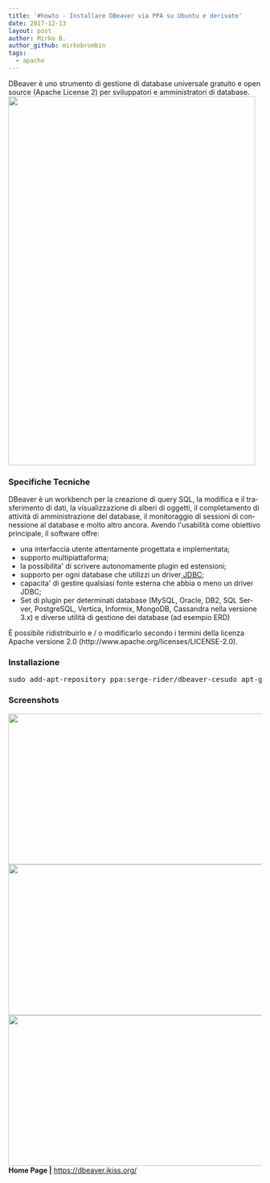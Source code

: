 ```yaml
---
title: '#howto - Installare DBeaver via PPA su Ubuntu e derivate'
date: 2017-12-13
layout: post
author: Mirko B.
author_github: mirkobrombin
tags:
  - apache
---
```

<p><span lang="it"><span>DBeaver è uno strumento di gestione di database universale gratuito e open source (Apache License 2) per sviluppatori e amministratori di database.</span></span> <img class=" size-full wp-image-259" alt="" height="734" src="https://linuxhub.it/wordpress/wp-content/uploads/2017/12/Screenshot_20171213_141934.png" width="491" /></p><h3>Specifiche Tecniche</h3><p><span lang="it"><span>DBeaver è un workbench per la creazione di query SQL, la modifica e il trasferimento di dati, la visualizzazione di alberi di oggetti, il completamento di attività di amministrazione del database, il monitoraggio di sessioni di connessione al database e molto altro ancora.</span></span> <span lang="it"><span>Avendo l'usabilità come obiettivo principale, il software offre:</span></span></p><ul>	<li><span lang="it">una i<span>nterfaccia utente attentamente progettata e implementata;</span></span></li>	<li>supporto multipiattaforma;</li>	<li>la possibilita' di scrivere autonomamente plugin ed estensioni;</li>	<li>supporto per ogni database che utilizzi un driver<a href="https://it.wikipedia.org/wiki/Java_DataBase_Connectivity"> JDBC</a>;</li>	<li>capacita' di gestire qualsiasi fonte esterna che abbia o meno un driver JDBC;</li>	<li><span lang="it"><span>Set di plugin per determinati database (MySQL, Oracle, DB2, SQL Server, PostgreSQL, Vertica, Informix, MongoDB, Cassandra nella versione 3.x) e diverse utilità di gestione dei database (ad esempio ERD)</span></span></li></ul><p><span lang="it"><span>È possibile ridistribuirlo e / o modificarlo secondo i termini della licenza Apache versione 2.0 (http://www.apache.org/licenses/LICENSE-2.0).</span></span></p><h3>Installazione</h3><pre>sudo add-apt-repository ppa:serge-rider/dbeaver-cesudo apt-get updatesudo apt-get install dbeaver-ce</pre><h3>Screenshots</h3><p><a href="https://linuxhub.it/wordpress/wp-content/uploads/2017/12/Screenshot_20171213_141917.png"><img class=" size-full wp-image-261" alt="" height="300" src="https://linuxhub.it/wordpress/wp-content/uploads/2017/12/Screenshot_20171213_141917-900x300.png" width="900" /></a> <a href="https://linuxhub.it/wordpress/wp-content/uploads/2017/12/Screenshot_20171213_141839.png"><img class=" size-full wp-image-263" alt="" height="300" src="https://linuxhub.it/wordpress/wp-content/uploads/2017/12/Screenshot_20171213_141839-900x300.png" width="900" /></a> <a href="https://linuxhub.it/wordpress/wp-content/uploads/2017/12/Screenshot_20171213_141752.png"><img class=" size-full wp-image-265" alt="" height="300" src="https://linuxhub.it/wordpress/wp-content/uploads/2017/12/Screenshot_20171213_141752-900x300.png" width="900" /></a> <strong>Home Page |</strong> <a href="https://dbeaver.jkiss.org/">https://dbeaver.jkiss.org/</a></p>